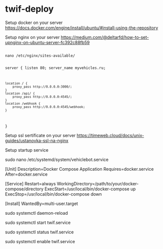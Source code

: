 # twif-deploy

Setup docker on your server
https://docs.docker.com/engine/install/ubuntu/#install-using-the-repository


Setup nginx on your server
https://medium.com/@deltarfd/how-to-set-upnginx-on-ubuntu-server-fc392c88fb59


<code>
nano /etc/nginx/sites-available/

server {
    listen 80;
    server_name myvehicles.ru;

    location / {
        proxy_pass http://0.0.0.0:3000/;
    }
    location /api/ {
        proxy_pass http://0.0.0.0:4545/;
    }
    location /webhook {
        proxy_pass http://0.0.0.0:4545/webhook;
    }
}
</code>

Setup ssl sertificate on your server
https://timeweb.cloud/docs/unix-guides/ustanovka-ssl-na-nginx


Setup startup service

sudo nano /etc/systemd/system/vehiclebot.service
   
[Unit]
Description=Docker Compose Application
Requires=docker.service
After=docker.service

[Service]
Restart=always
WorkingDirectory=/path/to/your/docker-compose/directory
ExecStart=/usr/local/bin/docker-compose up
ExecStop=/usr/local/bin/docker-compose down

[Install]
WantedBy=multi-user.target


sudo systemctl daemon-reload

sudo systemctl start twif.service

sudo systemctl status twif.service

sudo systemctl enable twif.service



